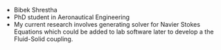 - Bibek Shrestha
- PhD student in Aeronautical Engineering
- My current research involves generating solver for Navier Stokes Equations which could be added to lab software later to develop a the Fluid-Solid coupling.
